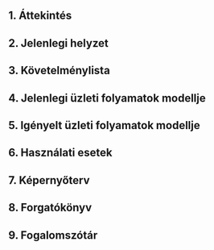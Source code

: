 ## 1. Áttekintés



## 2. Jelenlegi helyzet



## 3. Követelménylista



## 4. Jelenlegi üzleti folyamatok modellje



## 5. Igényelt üzleti folyamatok modellje

    
## 6. Használati esetek


## 7. Képernyőterv



## 8. Forgatókönyv


## 9. Fogalomszótár
   
